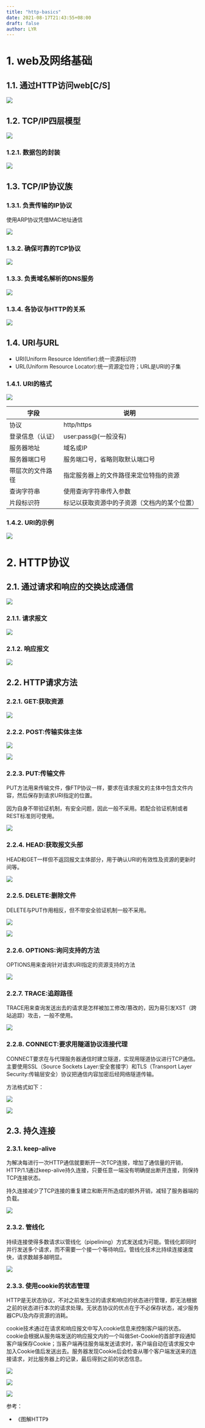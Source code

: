 ```yaml
---
title: "http-basics"
date: 2021-08-17T21:43:55+08:00
draft: false
author: LYR
---
```




# 1. web及网络基础

## 1.1. 通过HTTP访问web[C/S]

![](https://res.cloudinary.com/dqxtn0ick/image/upload/v1510579775/article/tcpip/http/basis/1.1.png)

## 1.2. TCP/IP四层模型

![](https://res.cloudinary.com/dqxtn0ick/image/upload/v1510579776/article/tcpip/http/basis/1.2.png)

### 1.2.1. 数据包的封装

![](https://res.cloudinary.com/dqxtn0ick/image/upload/v1510579776/article/tcpip/http/basis/1.2.1.png)

## 1.3. TCP/IP协议族

### 1.3.1. 负责传输的IP协议

使用ARP协议凭借MAC地址通信

![](https://res.cloudinary.com/dqxtn0ick/image/upload/v1510579776/article/tcpip/http/basis/1.3.1.png)

### 1.3.2. 确保可靠的TCP协议

![](https://res.cloudinary.com/dqxtn0ick/image/upload/v1510579775/article/tcpip/http/basis/1.3.2.png)

### 1.3.3. 负责域名解析的DNS服务

![](https://res.cloudinary.com/dqxtn0ick/image/upload/v1510579776/article/tcpip/http/basis/1.3.3.png)

### 1.3.4. 各协议与HTTP的关系

![](https://res.cloudinary.com/dqxtn0ick/image/upload/v1510579775/article/tcpip/http/basis/1.3.4.png)

## 1.4. URI与URL

- URI(Uniform Resource Identifier):统一资源标识符
- URL(Uniform Resource Locator):统一资源定位符；URL是URI的子集

### 1.4.1. URI的格式

![](https://res.cloudinary.com/dqxtn0ick/image/upload/v1510579775/article/tcpip/http/basis/1.4.1.png)

| 字段             | 说明                                         |
| ---------------- | -------------------------------------------- |
| 协议             | http/https                                   |
| 登录信息（认证） | user:pass@(一般没有)                         |
| 服务器地址       | 域名或IP                                     |
| 服务器端口号     | 服务端口号，省略则取默认端口号               |
| 带层次的文件路径 | 指定服务器上的文件路径来定位特指的资源       |
| 查询字符串       | 使用查询字符串传入参数                       |
| 片段标识符       | 标记以获取资源中的子资源（文档内的某个位置） |

### 1.4.2. URI的示例

![](https://res.cloudinary.com/dqxtn0ick/image/upload/v1510579775/article/tcpip/http/basis/1.4.2.png)

# 2. HTTP协议

## 2.1. 通过请求和响应的交换达成通信

![](https://res.cloudinary.com/dqxtn0ick/image/upload/v1510579776/article/tcpip/http/basis/2.1.png)

### 2.1.1. 请求报文

![](https://res.cloudinary.com/dqxtn0ick/image/upload/v1510579775/article/tcpip/http/basis/2.1.1.png)

### 2.1.2. 响应报文

![](https://res.cloudinary.com/dqxtn0ick/image/upload/v1510579776/article/tcpip/http/basis/2.1.2.png)

## 2.2. HTTP请求方法

### 2.2.1. GET:获取资源

![](https://res.cloudinary.com/dqxtn0ick/image/upload/v1510579776/article/tcpip/http/basis/2.2.1.png)

### 2.2.2. POST:传输实体主体

![](https://res.cloudinary.com/dqxtn0ick/image/upload/v1510579777/article/tcpip/http/basis/2.2.2.1.png)

![](https://res.cloudinary.com/dqxtn0ick/image/upload/v1510579776/article/tcpip/http/basis/2.2.2.2.png)

### 2.2.3. PUT:传输文件

PUT方法用来传输文件，像FTP协议一样，要求在请求报文的主体中包含文件内容，然后保存到请求URI指定的位置。

因为自身不带验证机制，有安全问题，因此一般不采用。若配合验证机制或者REST标准则可使用。

![](https://res.cloudinary.com/dqxtn0ick/image/upload/v1510579777/article/tcpip/http/basis/2.2.3.png)

### 2.2.4. HEAD:获取报文头部

HEAD和GET一样但不返回报文主体部分，用于确认URI的有效性及资源的更新时间等。

![](https://res.cloudinary.com/dqxtn0ick/image/upload/v1510579777/article/tcpip/http/basis/2.2.4.png)

### 2.2.5. DELETE:删除文件

DELETE与PUT作用相反，但不带安全验证机制一般不采用。

![](https://res.cloudinary.com/dqxtn0ick/image/upload/v1510579777/article/tcpip/http/basis/2.2.5.1.png)

![](https://res.cloudinary.com/dqxtn0ick/image/upload/v1510579777/article/tcpip/http/basis/2.2.5.2.png)

### 2.2.6. OPTIONS:询问支持的方法

OPTIONS用来查询针对请求URI指定的资源支持的方法

![](https://res.cloudinary.com/dqxtn0ick/image/upload/v1510579777/article/tcpip/http/basis/2.2.6.png)

### 2.2.7. TRACE:追踪路径

TRACE用来查询发送出去的请求是怎样被加工修改/篡改的，因为易引发XST（跨站追踪）攻击，一般不使用。

![](https://res.cloudinary.com/dqxtn0ick/image/upload/v1510579777/article/tcpip/http/basis/2.2.7.png)

### 2.2.8. CONNECT:要求用隧道协议连接代理

CONNECT要求在与代理服务器通信时建立隧道，实现用隧道协议进行TCP通信。主要使用SSL（Source Sockets Layer:安全套接字）和TLS（Transport Layer Security:传输层安全）协议把通信内容加密后经网络隧道传输。

方法格式如下：

![](https://res.cloudinary.com/dqxtn0ick/image/upload/v1510579777/article/tcpip/http/basis/2.2.8.1.png)

![](https://res.cloudinary.com/dqxtn0ick/image/upload/v1510579778/article/tcpip/http/basis/2.2.8.2.png)

## 2.3. 持久连接

### 2.3.1. keep-alive

为解决每进行一次HTTP通信就要断开一次TCP连接，增加了通信量的开销，HTTP/1.1通过keep-alive持久连接，只要任意一端没有明确提出断开连接，则保持TCP连接状态。

持久连接减少了TCP连接的重复建立和断开所造成的额外开销，减轻了服务器端的负载。

![](https://res.cloudinary.com/dqxtn0ick/image/upload/v1510579778/article/tcpip/http/basis/2.3.1.png)

### 2.3.2. 管线化

持续连接使得多数请求以管线化（pipelining）方式发送成为可能。管线化即同时并行发送多个请求，而不需要一个接一个等待响应。管线化技术比持续连接速度快，请求数越多越明显。

![](https://res.cloudinary.com/dqxtn0ick/image/upload/v1510579778/article/tcpip/http/basis/2.3.2.png)

### 2.3.3. 使用cookie的状态管理

HTTP是无状态协议，不对之前发生过的请求和响应的状态进行管理，即无法根据之前的状态进行本次的请求处理。无状态协议的优点在于不必保存状态，减少服务器CPU及内存资源的消耗。

cookie技术通过在请求和响应报文中写入cookie信息来控制客户端的状态。cookie会根据从服务端发送的响应报文内的一个叫做Set-Cookie的首部字段通知客户端保存Cookie；当客户端再往服务端发送请求时，客户端自动在请求报文中加入Cookie值后发送出去。服务器发现Cookie后会检查从哪个客户端发送来的连接请求，对比服务器上的记录，最后得到之前的状态信息。

![](https://res.cloudinary.com/dqxtn0ick/image/upload/v1510579778/article/tcpip/http/basis/2.3.3.png)

![](https://res.cloudinary.com/dqxtn0ick/image/upload/v1510579778/article/tcpip/http/basis/2.3.3.2.png)

![](https://res.cloudinary.com/dqxtn0ick/image/upload/v1510579778/article/tcpip/http/basis/2.3.3.3.png)



参考：

- 《图解HTTP》